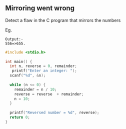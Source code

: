 ## Mirroring went wrong
Detect a flaw in the C program that mirrors the numbers

Eg.
```
Output:-
556=>655.
```

```cpp
#include <stdio.h>
 
int main() {
  int n, reverse = 0, remainder;
   printf("Enter an integer: ");
  scanf("%d", &n);
 
  while (n <= 0) {
	remainder = n / 10;
	reverse = reverse  + remainder;
	n = 10;
  }
 
  printf("Reversed number = %d", reverse);
  return 0;
}
```